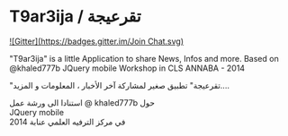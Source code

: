 T9ar3ija / تقرعيجة
===================
[![Gitter](https://badges.gitter.im/Join Chat.svg)](https://gitter.im/mohsenuss91/T9ar3ija?utm_source=badge&utm_medium=badge&utm_campaign=pr-badge&utm_content=badge)

"T9ar3ija" is a little Application to share News, Infos and more.
Based on @khaled777b JQuery mobile Workshop in CLS ANNABA - 2014

"تقرعيجة" تطبيق صغير لمشاركة آخر الأخبار ، المعلومات و المزيد....

استنادا الى ورشة عمل @
khaled777b 
حول  
JQuery mobile  
في  مركز الترفيه العلمي عنابة 2014
